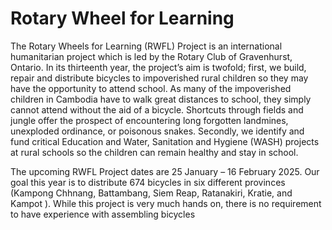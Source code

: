 # Rotary Wheel for Learning

The Rotary Wheels for Learning (RWFL) Project is an international humanitarian project which is led by the Rotary Club of Gravenhurst, Ontario. In its thirteenth year, the project’s aim is twofold; first, we build, repair and distribute bicycles to impoverished rural children so they may have the opportunity to attend school. As many of the impoverished children in Cambodia have to walk great distances to school, they simply cannot attend without the aid of a bicycle. Shortcuts through fields and jungle offer the prospect of encountering long forgotten landmines, unexploded ordinance, or poisonous snakes. Secondly, we identify and fund critical Education and Water, Sanitation and Hygiene (WASH) projects at rural schools so the children can remain healthy and stay in school.

The upcoming RWFL Project dates are 25 January – 16 February 2025. Our goal this year is to distribute 674 bicycles in six different provinces (Kampong Chhnang, Battambang, Siem Reap, Ratanakiri, Kratie, and Kampot ). While this project is very much hands on, there is no requirement to have experience with assembling bicycles
